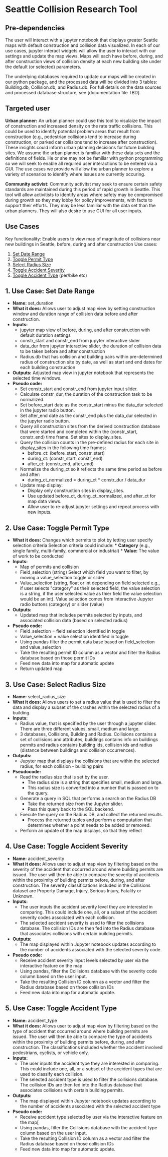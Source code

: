 # Seattle Collision Research Tool

## Pre-dependencies
The user will interact with a jupyter notebook that displays greater Seattle maps 
with default construction and collision data visualized. In each of our use cases, 
jupyter interact widgets will allow the user to interact with our settings and 
update the map views. Maps will each have before, during, and after construction 
views of collision density at each new building site under the default (or selected) parameters.

The underlying databases required to update our maps will be created in our 
python package, and the processed data will be divided into 3 tables: Building.db, 
Collision.db, and Radius.db. For full details on the data sources and processed 
database structure, see [documentation file TBD]. 

## Targeted user
**Urban planner:** An urban planner could use this tool to visulaize the impact of construction and increased density on the rate traffic collisions. This could be used to identify potential problem areas that result from construction (e.g., pedestrian collisions tend to increase during construction, or parked car collisions tend to increase after construction). These insights could inform urban planning decisions for future building sites. We assume the urban planner is familiar with these data sets and the definitions of fields. He or she may not be familiar with python programming so we will seek to enable all required user interactions to be entered via a GUI. The use cases we provide will allow the urban planner to explore a variety of scenarios to identify where issues are currently occuring.

**Community activist:** Community activitst may seek to ensure certain safety standards are maintained during this period of rapid growth in Seattle. This tool will allow activitists to identify areas where safety may be compromised during growth so they may lobby for policy improvements, with facts to support their efforts. They may be less familiar with the data set than the urban planners. They will also desire to use GUI for all user inputs. 

## Use Cases
Key functionality: Enable users to view map of magnitude of collisions near new buildings in Seattle, before, during and after construction
Use cases: 
1. [Set Date Range](#1-use-case-set-date-range) 
2. [Toggle Permit Type](#2-use-case-toggle-permit-type) 
3. [Select Radius Size](#3-use-case-select-radius-size) 
4. [Toggle Accident Severity](#4-use-case-toggle-accident-severity)  
5. [Toggle Accident Type](#5-use-case-toggle-accident-type) (per/bike etc)

## 1. Use Case: Set Date Range
* **Name:** set_duration
* **What it does:** Allows user to adjust map view by setting construction window and duration range of collision data before and after construction.
* **Inputs:**
   - jupyter map view of before, during, and after construction with default duration settings
   - constr_start and constr_end from jupyter interactive slider
   - data_dur from jupyter interactive slider, the duration of collision data to be taken before and after construction 
   - Radius.db that has collision and building pairs within pre-determined radius of construction site by date, as well as start and end dates for each building construction
* **Outputs:** Adjusted map view in jupyter notebook that represents the selected time windows.
* **Pseudo code:**
   - Set constr\_start and constr_end from jupyter input slider.
   - Calculate constr\_dur, the duration of the construction task to be normalized.
   - Set before\_start date as the constr\_start minus the data\_dur selected in the jupyter radio button.
   - Set after\_end date as the constr\_end plus the data\_dur selected in the jupyter radio button.
   - Query all construction sites from the derived construction database that were started and completed within the (constr\_start, constr\_end) time frame. Set sites to display\_sites.
   - Query the collision counts in the pre-defined radius for each site in display\_sites in the following time frames:
     - before\_ct: (before\_start, constr\_start)
     - during\_ct: (constr\_start, constr\_end)
     - after\_ct: (constr\_end, after\_end)
   - Normalize the during\_ct so it reflects the same time period as before and after: 
     - during\_ct_normalized = during\_ct * constr_dur / data\_dur
   - Update map display:
     - Display only construction sites in display\_sites.
     - Use updated before\_ct, during\_ct\_normalized, and after\_ct for map data views.
     - Allow user to re-adjust jupyter settings and repeat process with new inputs.


## 2. Use Case: Toggle Permit Type

* **What it does:** Changes which permits to plot by letting user specify selection criteria
	Selection criteria could include: 
		* **Category** (e.g., single family, multi-family, commercial or industrial)
		* **Value:** The value of work to be conducted
* **Inputs:** 
	* Map of permits and collision
	* Field\_selection (string) Select which field you want to filter, by moving a value\_selection toggle or slider
	* Value_selection (string, float or int depending on field selected e.g., if user selects "category" as their selected field, the value selection is a string, if the user selected value as thier field the value selection would be an int). Value selection comes from interactive Jupyter radio buttons (category) or slider (value)
* **Outputs:** 
  * Updated map that includes permits selected by inputs, and associated collision data (based on selected radius)
* **Pseudo code:**
	* Field\_selection = field selection identified in toggle
	* Value\_selection = value selection identified in toggle
	* Using pandas filter the permit data base based on field\_selection and value_selection 
  * Take the resulting permit ID column as a vector and filter the Radius database based on those permit IDs
  * Feed new data into map for automatic update
  * Return updated map


## 3. Use Case: Select Radius Size
* **Name:** select_radius_size
* **What it does:** Allows users to set a radius value that is used to filter the data and display a subset of the crashes within the selected radius of a building. 
* **Inputs:**
   - Radius value, that is specified by the user through a jupyter slider. There are three different values, small, medium and large.
   - 3 databases, Collisions, Building and Radius. Collisions contains a set of collisions and attributes, buildings contains info on buildings permits and radius contains building ids, collision ids and radius (distance between buildings and collision occurrences).
* **Outputs:** 
   - Jupyter map that displays the collisions that are within the selected radius, for each collision - building pairs
* **Pseudocode:**
   - Read the radius size that is set by the user.
      - The radius size is a string that specifies small, medium and large.
      - This radius size is converted into a number that is passed on to the query.
   - Generate a query in SQL that performs a search on the Radius DB
      - Take the returned size from the Jupyter slider.
      - Pass this query back to the SQL backend.
   - Execute the query on the Radius DB, and collect the returned results. 
      - Process the returned tuples and perform a computation that determines whether a point needs to be added or removed.
   - Perform an update of the map displays, so that they reflect

## 4. Use Case: Toggle Accident Severity
* **Name:** accident_severity
* **What it does:** Allows user to adjust map view by filtering based on the severity of the accident that occurred around where building permits are issued. The user will then be able to compare the severity of accidents within the proximity of building permits before, during, and after construction.  The severity classifications included in the Collisions dataset are Property Damage, Injury, Serious Injury, Fatality or Unknown.
* **Inputs:**
   - The user inputs the accident severity level they are interested in comparing. This could include one, all, or a subset of the accident severity codes associated with each collision.
   - The selected accident severity is used to filter the collisions database. The collision IDs are then fed into the Radius database that associates collisions with certain building permits.
* **Outputs:** 
   - The map displayed within Jupyter notebook updates according to the number of accidents associated with the selected severity code. 
* **Pseudo code:**
   - Receive accident severity input levels selected by user via the interactive feature on the map
   - Using pandas, filter the Collisions database with the severity code column based on the user input. 
   - Take the resulting Collision ID column as a vector and filter the Radius database based on those collision IDs
   - Feed new data into map for automatic update.

## 5. Use Case: Toggle Accident Type
* **Name:** accident_type
* **What it does:** Allows user to adjust map view by filtering based on the type of accident that occurred around where building permits are issued. The user will then be able to compare the type of accidents within the proximity of building permits before, during, and after construction.  The classifications included whether the accident involved pedestrians, cyclists, or vehicle only. 
* **Inputs:**
   - The user inputs the accident type they are interested in comparing. This could include one, all, or a subset of the accident types that are used to classify each collision.
   - The selected accident type is used to filter the collisions database. The collision IDs are then fed into the Radius database that associates collisions with certain building permits.
* **Outputs:** 
   - The map displayed within Jupyter notebook updates according to the number of accidents associated with the selected accident type
* **Pseudo code:**
   - Receive accident type selected by user via the interactive feature on the map[
   - Using pandas, filter the Collisions database with the accident type column based on the user input. 
   - Take the resulting Collision ID column as a vector and filter the Radius database based on those collision IDs
   - Feed new data into map for automatic update.
